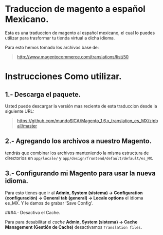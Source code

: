 Traduccion de magento a español Mexicano.
================================================================================

Esta es una traduccion de magento al español mexicano, el cual lo puedes utilizar para trasformar tu tienda virtual a dicha idioma.

Para esto hemos tomado los archivos base de:

> <http://www.magentocommerce.com/translations/list/50>

Instrucciones Como utilizar.
================================================================================

1.- Descarga el paquete.
---------------------------------------------------------------------------------

Usted puede descargar la versión mas reciente de esta traduccion desde la siguiente URL:

><https://github.com/mundoSICA/Magento_1.6.x_translation_es_MX/zipball/master>

2.- Agregando los archivos a nuestro Magento.
---------------------------------------------------------------------------------

tendrás que combinar los archivos manteniendo la misma estructura de directorios en `app/locale/` y `app/design/frontend/default/default/es_MX`.

3.- Configurando mi Magento para usar la nueva idioma.
---------------------------------------------------------------------------------

Para esto tienes que ir al **Admin, System (sistema) -> Configuration (configuración) -> General tab (general) -> Locale options** el idioma es\_MX. Y le damos de grabar ‘Save Config’.

###4.- Desactiva el Cache.

Para para desabilitar el _cache_ **Admin, System (sistema) -> Cache Management (Gestión de Cache)** desactivamos `Translation files`.


